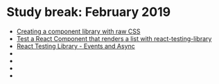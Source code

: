 # Study break: February 2019

- [Creating a component library with raw CSS](https://www.youtube.com/watch?v=ljnrvPMjaVs)
- [Test a React Component that renders a list with react-testing-library](https://www.youtube.com/watch?v=Qf2k9zt3S_A)
- [React Testing Library - Events and Async](https://www.youtube.com/watch?v=SSyy2sHpmIA)
- []()
- []()
- []()
- []()
